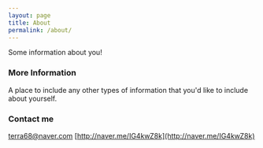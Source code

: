 ```yaml
---
layout: page
title: About
permalink: /about/
---
```


Some information about you!

### More Information

A place to include any other types of information that you'd like to include about yourself.

### Contact me

[terra68@naver.com](mailto:terra68@naver.com)
[http://naver.me/IG4kwZ8k](http://naver.me/IG4kwZ8k)
